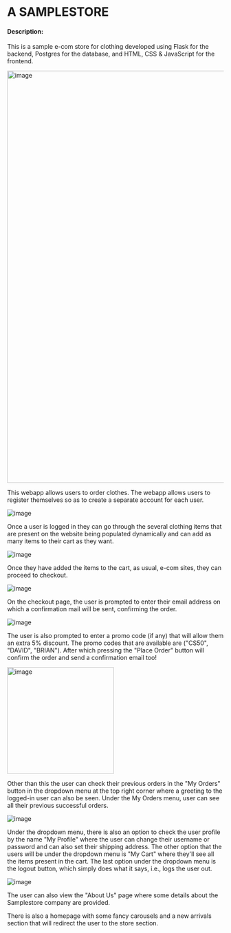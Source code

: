 # A SAMPLESTORE

#### Description:

This is a sample e-com store for clothing developed using Flask for the backend, Postgres for the database, and HTML, CSS & JavaScript for the frontend.

<img width="959" alt="image" src="https://github.com/deepankchauhan99/samplestore/assets/26141820/0bef083a-8476-4f1d-8bc7-4fc34e3c2781">


This webapp allows users to order clothes. The webapp allows users to register themselves so as to create a separate account for each user.

![image](https://github.com/deepankchauhan99/samplestore/assets/26141820/45d5c1eb-c373-4873-8760-fc2be67b1ae4)

Once a user is logged in they can go through the several clothing items that are present on the website being populated dynamically and can add as many items to their cart as they want.

![image](https://github.com/deepankchauhan99/samplestore/assets/26141820/38f81191-2424-4e5d-8fdd-b32c00c6654e)


Once they have added the items to the cart, as usual, e-com sites, they can proceed to checkout.

![image](https://github.com/deepankchauhan99/samplestore/assets/26141820/6d2e68ef-0743-4315-a09f-d68eaa758baf)

On the checkout page, the user is prompted to enter their email address on which a confirmation mail will be sent, confirming the order.

![image](https://github.com/deepankchauhan99/samplestore/assets/26141820/c05a6a35-e4fd-4f44-8cfb-d583dcf590a2)

The user is also prompted to enter a promo code (if any) that will allow them an extra 5% discount.
The promo codes that are available are ("CS50", "DAVID", "BRIAN").
After which pressing the "Place Order" button will confirm the order and send a confirmation email too!

<img width="248" alt="image" src="https://github.com/deepankchauhan99/samplestore/assets/26141820/5e8ecca8-074b-4ab7-a1c2-25afed385cf6">

Other than this the user can check their previous orders in the "My Orders" button in the dropdown menu at the top right corner where a greeting to the logged-in user can also be seen.
Under the My Orders menu, user can see all their previous successful orders.

![image](https://github.com/deepankchauhan99/samplestore/assets/26141820/5ca084ba-30cf-43c3-b0f5-d6f33791556c)

Under the dropdown menu, there is also an option to check the user profile by the name "My Profile" where the user can change their username or password and can also set their shipping address.
The other option that the users will be under the dropdown menu is "My Cart" where they'll see all the items present in the cart.
The last option under the dropdown menu is the logout button, which simply does what it says, i.e., logs the user out.

![image](https://github.com/deepankchauhan99/samplestore/assets/26141820/0120866c-9b34-4aea-bf22-e9c750f94913)

The user can also view the "About Us" page where some details about the Samplestore company are provided.

There is also a homepage with some fancy carousels and a new arrivals section that will redirect the user to the store section.
